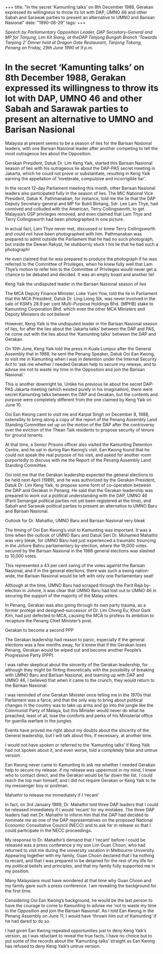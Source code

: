 +++ 
title: "In the secret ‘Kamunting talks’ on 8th December 1988, Gerakan expressed its willingness to throw its lot with DAP, UMNO 46 and other Sabah and Sarawak parties to present an alternative to UMNO and Barisan Nasional"
date: "1990-06-29"
tags:
+++

_Speech by Parliamentary Opposition Leader, DAP Secretary-General and MP for Tanjung, Lim Kit Siang, at theDAP Tanjong Bungah Branch ‘Towards Tanjong 2’ Dinner held at Dragon Gate Restaurant, Tanjong Tokong, Penang on Friday, 29th June 1990 at 9 p.m._

# In the secret ‘Kamunting talks’ on 8th December 1988, Gerakan expressed its willingness to throw its lot with DAP, UMNO 46 and other Sabah and Sarawak parties to present an alternative to UMNO and Barisan Nasional

Malaysia at present seems to be a season of lies for the Barisan Nasional leaders, with one Barisan Nasional leader after another competing to tell the most outrageous lies about the Opposition.</u>

Gerakan President, Datuk Dr. Lim Keng Yaik, started this Barisan Nasional season of lies with his outrageous lie about the DAP-PAS secret meeting in Jakarta, which he could not prove or substantiate, resulting in Keng Yaik earning the appellation of ‘inveterate, compulsive and incorrigible liar’.

In the recent 12-day Parliament meeting this month, other Barisan Nasional leaders also participated fully in the season of lies. The MIC National Vice President, Datuk K. Pathmanaban, for instance, told me the lie that the DAP Deputy Secretary-general and MP for Bukit Bintang, Sdr. Lee Lam Thye, had connived and colluded with the American, Terry Collingsworth, to get Malaysia’s GSP privileges removed, and even claimed that Lam Thye and Terry Collingsworth had been photographed in one picture.

In actual fact, Lam Thye never met, discussed or knew Terry Collingsworth and could not have been photographed with him. Pathmanaban was prepared to admit outside the Parliament that he had no such photograph, but inside the Dewan Rakyat, he stubbornly stuck t his lie that he had such a photograph!

He even claimed that he was prepared to produce the photograph if he was referred to the Committee of Privileges, when he knew fully well that Lam Thye’s motion to refer him to the Committee of Privileges would never get a chance to be debated and decided. It was an empty boast and another lie!

Keng Yaik the undisputed leader in the Barisan Nasional season of lies

The MCA Deputy Finance Minister, Loke Yuen Yow, told the lie in Parliament that the MCA President, Datuk Dr. Ling Liong Sik, was never involved in the sale of KSM’s 28.9 per cent Multi-Purpose Holdings Bhd. (MPHB) stake to Kamunting Corporation Bhd. which even the other MCA Ministers and Deputy Ministers do not believe!

However, Keng Yaik is the undisputed leader in the Barisan Nasional season of lies, for after the lies about the ‘Jakarta talks’ between the DAP and PAS, he come out with the lies about the ‘Kamunting talks’ between the DAP and Gerakan.

On 10th June, Keng Yaik told the press in Kuala Lumpur after the General Assembly that in 1988, he sent the Penang Speaker, Datuk Ooi Ean Kwong, to visit me in Kamunting when I was in detention under the Internal Security Act to ‘ask me whether I needed Gerakan help to secure my release, and to advise me not to waste my time in the Opposition and join the Barisan Nasional.’

This is another downright lie. Unlike his previous lie about the secret DAP-PAS Jakarta meeting (which existed purely in his imagination), there were secret Kamunting talks between the DAP and Gerakan, but the contents and purpose were completely different from the one claimed by Keng Yaik on June 10.

Ooi Ean Kwong camt to visit me and Karpal Singh on December 8, 1988, ostensibly to bring along a copy of the report of the Penang Assembly Land Standing Committee set up on the motion of the DAP after the controversy over the eviction of the Thean Taik residents to propose security of tenure for ground tenants.

At that time, a Senior Prisons officer also visited the Kamunting Detention Centre, and he sat in during Ran Kwong’s visit. Ean Kwong found that he could not speak the real purpose of his visit, and asked for another room purportedly to discuss with me the Report of the Penang Assembly Land Standing Committee.

Ooi told me that the Gerakan leadership expected the general elections to be held next April (1989), and he was authorized by the Gerakan President, Datuk Dr. Lim Keng Yaik, to propose some form of co-operation between the DAP and Gerakan in Penang. He said that the Gerakan leadership was prepared to work out a political understanding with the DAP, UMNO 46 (Parti Semangat political parties not yet been registered at the time), and Sabah and Sarawak political parties to present an alternative to UMNO Baru and Barisan Nasional.

Outlook for Dr. Mahathir, UMNO Baru and Barisan Nasional very bleak

The timing of Ooi Ean Kwong’s visit to Kamunting was important. It was a time when the outlook of UMNO Baru and Datuk Seri Dr. Mohamed Mahathir was very bleak, for UMNO Baru had just experienced a traumatic trouncing in the Johore Bahru parliamentary by-election, where the 19,000 votes secured by the Barisan Nasional in the 1986 general elections was slashed to 10,000 votes.

This represented a 43 per cent swing of the votes against the Barisan Nasional, and if in the general elections, there was such a swing nation-wide, the Barisan Nasional would be left with only one Parliamentary seat!

Although at the time, UMNO Baru had scraped through the Parit Raja by-election in Johore, it was clear that UMNO Baru had lost out to UMNO 46 in securing the support of the majority of the Malay voters.

In Penang, Gerakan was also going through its own party trauma, as a former protégé and designed-successor of Dr. Lim Chong Eu, Khor Gark Kim, had just defected to MCA, causing the MCA to profess its ambition to recapture the Penang Chief Minister’s post.

Gerakan to become a second PPP

The Gerakan leadership had reason to panic, especially if the general elections was a few months away, for it knew that if the Gerakan loses Penang, Gerakan would be wiped out and become another People’s Progressive Party (PPP).

I was rather skeptical about the sincerity of the Gerakan leadership, for although they might be flirting theoretically with the possibility of breaking with UMNO Baru and Barisan Nasional, and teaming up with DAP and UMNO 46, I believed that when it came to the crunch, they would return to the Barisan Nasional.

I was reminded of one Gerakan Minister once telling me in the 1970s that Parliament was a farce, and that the only way to bring about political changes in the country was to take up arms and go into the jungle like the Communist Party of Malaya, but this Minister would never do what he preached, least of all, lose the comforts and perks of his Ministerial office for guerilla warfare in the jungles.

Events have proved me right about my doubts about the sincerity of the General leadership, but I will talk about this, if necessary, at another time.

I would not have spoken or referred to the ‘Kamunting talks’ if Keng Yaik had not spoken about it, and even worse, told a completely false and untrue version.

Ean Kwong never came to Kamunting to ask me whether I needed Gerakan help to secure my release. if my release was uppermost in my mind, I knew who to contact direct, and the Gerakan would be far down the list. I could reach the top man himself, and I did not require Gerakan or Keng Yaik to he my messenger boy or postman.

Mahathir to release me immediately if I ‘recant’

In fact, on 3rd January 1989, Dr. Mahathir told three DAP leaders that I could be released immediately if I would ‘recant’ for my mistakes. The three DAP leaders had met Dr. Mahathir to inform him that the DAP had decided to nominate me as one of the DAP representatives on the proposed National Economic Consultative Council (NECC) and to ask for m release so that I could participate in the NECC proceedings.

My response to Dr. Mahathir’s demand that I ‘recant’ before I could be released was a press conference y my son Lim Guan Choon, who had returned to visit me during the university vacation in Melbourne University. Appearing together with my family, Guan Choon declared that I ha nothing to recant, and that I was prepared to be detained for the rest of my life for my political beliefs and principles, and that my family fully supported me in my position.

Many Malaysians must have wondered at that time why Guan Choon and my family gave such a press conference. I am revealing the background for the first time.

Considering Ooi Ean Kwong’s background, he would be the last person to have the courage to come to Kamunting to advise me ‘not to waste my time in the Opposition and join the Barisan Nasional’. As I told Ean Kwong in the Penang Assembly on June 11, I would have ‘thrown him out of Kamunting’ if he had dared to do so.

I had given Ean Kwong repeated opportunities just to deny Keng Yaik’s version, as I was reluctant to reveal the true facts. I have no choice but to put some of the records about the ‘Kamunting talks’ straight as Ean Kwong has refused to deny Keng Yaik’s untrue version.
 
